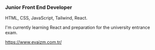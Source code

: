 ### Junior Front End Developer
HTML, CSS, JavaScript, Tailwind, React.

I'm currently learning React and preparation for the university entrance exam.

<a target='_blank' href="https://www.evaizm.com.tr/">https://www.evaizm.com.tr/</a>
